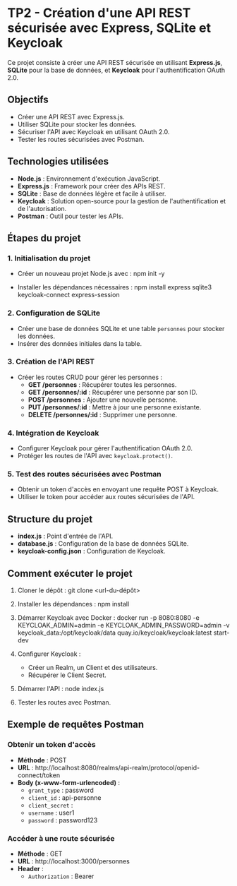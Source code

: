 # TP2 - Création d'une API REST sécurisée avec Express, SQLite et Keycloak

Ce projet consiste à créer une API REST sécurisée en utilisant **Express.js**, **SQLite** pour la base de données, et **Keycloak** pour l'authentification OAuth 2.0.

## Objectifs

- Créer une API REST avec Express.js.
- Utiliser SQLite pour stocker les données.
- Sécuriser l'API avec Keycloak en utilisant OAuth 2.0.
- Tester les routes sécurisées avec Postman.

## Technologies utilisées

- **Node.js** : Environnement d'exécution JavaScript.
- **Express.js** : Framework pour créer des APIs REST.
- **SQLite** : Base de données légère et facile à utiliser.
- **Keycloak** : Solution open-source pour la gestion de l'authentification et de l'autorisation.
- **Postman** : Outil pour tester les APIs.

## Étapes du projet

### 1. Initialisation du projet

- Créer un nouveau projet Node.js avec :
  npm init -y

- Installer les dépendances nécessaires :
  npm install express sqlite3 keycloak-connect express-session

### 2. Configuration de SQLite

- Créer une base de données SQLite et une table `personnes` pour stocker les données.
- Insérer des données initiales dans la table.

### 3. Création de l'API REST

- Créer les routes CRUD pour gérer les personnes :
  - **GET /personnes** : Récupérer toutes les personnes.
  - **GET /personnes/:id** : Récupérer une personne par son ID.
  - **POST /personnes** : Ajouter une nouvelle personne.
  - **PUT /personnes/:id** : Mettre à jour une personne existante.
  - **DELETE /personnes/:id** : Supprimer une personne.

### 4. Intégration de Keycloak

- Configurer Keycloak pour gérer l'authentification OAuth 2.0.
- Protéger les routes de l'API avec `keycloak.protect()`.

### 5. Test des routes sécurisées avec Postman

- Obtenir un token d'accès en envoyant une requête POST à Keycloak.
- Utiliser le token pour accéder aux routes sécurisées de l'API.

## Structure du projet

- **index.js** : Point d'entrée de l'API.
- **database.js** : Configuration de la base de données SQLite.
- **keycloak-config.json** : Configuration de Keycloak.

## Comment exécuter le projet

1. Cloner le dépôt :
   git clone <url-du-dépôt>

2. Installer les dépendances :
   npm install

3. Démarrer Keycloak avec Docker :
   docker run -p 8080:8080 -e KEYCLOAK_ADMIN=admin -e KEYCLOAK_ADMIN_PASSWORD=admin -v keycloak_data:/opt/keycloak/data quay.io/keycloak/keycloak:latest start-dev

4. Configurer Keycloak :
   - Créer un Realm, un Client et des utilisateurs.
   - Récupérer le Client Secret.

5. Démarrer l'API :
   node index.js

6. Tester les routes avec Postman.

## Exemple de requêtes Postman

### Obtenir un token d'accès

- **Méthode** : POST
- **URL** : http://localhost:8080/realms/api-realm/protocol/openid-connect/token
- **Body (x-www-form-urlencoded)** :
  - `grant_type` : password
  - `client_id` : api-personne
  - `client_secret` : <votre-client-secret>
  - `username` : user1
  - `password` : password123

### Accéder à une route sécurisée

- **Méthode** : GET
- **URL** : http://localhost:3000/personnes
- **Header** :
  - `Authorization` : Bearer <votre-token>
